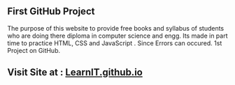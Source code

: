 <h2> First GitHub Project</h2>
The purpose of this website to provide free books and syllabus of students who are doing there diploma in computer science and engg. Its made in part time to practice HTML, CSS and JavaScript . Since Errors can occured. 
1st Project on GitHub.
<h2>Visit Site at : <a href="https://vivekthakurcse.github.io/LearnIT.github.io/">LearnIT.github.io</a></h3>
